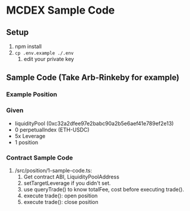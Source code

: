 # MCDEX Sample Code
## Setup
1. npm install
2. `cp .env.example ./.env`
   1. edit your private key
## Sample Code (Take Arb-Rinkeby for example)
### Example Position
### Given
- liquidityPool (0xc32a2dfee97e2babc90a2b5e6aef41e789ef2e13)
- 0 perpetualIndex (ETH-USDC)
- 5x Leverage 
- 1 position
### Contract Sample Code
1. /src/position/1-sample-code.ts: 
   1. Get contract ABI, LiquidityPoolAddress
   2. setTargetLeverage if you didn't set.
   3. use queryTrade() to know totalFee, cost before executing trade().
   4. execute trade(): open position
   5. execute trade(): close position
